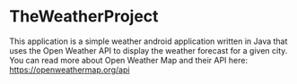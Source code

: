 # TheWeatherProject
This application is a simple weather android application written in Java that uses the Open Weather API to display the weather forecast for a given city. You can read more about Open Weather Map and their API here: https://openweathermap.org/api
